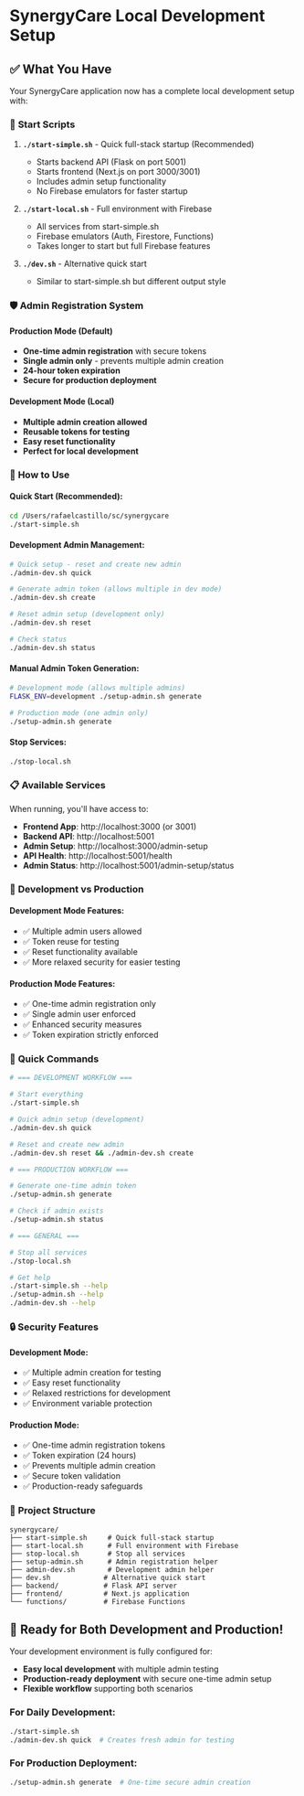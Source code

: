 # SynergyCare Local Development Setup

## ✅ What You Have

Your SynergyCare application now has a complete local development setup with:

### 🔧 **Start Scripts**

1. **`./start-simple.sh`** - Quick full-stack startup (Recommended)
   - Starts backend API (Flask on port 5001)
   - Starts frontend (Next.js on port 3000/3001)
   - Includes admin setup functionality
   - No Firebase emulators for faster startup

2. **`./start-local.sh`** - Full environment with Firebase
   - All services from start-simple.sh
   - Firebase emulators (Auth, Firestore, Functions)
   - Takes longer to start but full Firebase features

3. **`./dev.sh`** - Alternative quick start
   - Similar to start-simple.sh but different output style

### 🛡️ **Admin Registration System**

#### **Production Mode (Default)**
- **One-time admin registration** with secure tokens
- **Single admin only** - prevents multiple admin creation
- **24-hour token expiration**
- **Secure for production deployment**

#### **Development Mode (Local)**
- **Multiple admin creation allowed**
- **Reusable tokens for testing**
- **Easy reset functionality**
- **Perfect for local development**

### 🚀 **How to Use**

#### **Quick Start (Recommended):**
```bash
cd /Users/rafaelcastillo/sc/synergycare
./start-simple.sh
```

#### **Development Admin Management:**
```bash
# Quick setup - reset and create new admin
./admin-dev.sh quick

# Generate admin token (allows multiple in dev mode)
./admin-dev.sh create

# Reset admin setup (development only)
./admin-dev.sh reset

# Check status
./admin-dev.sh status
```

#### **Manual Admin Token Generation:**
```bash
# Development mode (allows multiple admins)
FLASK_ENV=development ./setup-admin.sh generate

# Production mode (one admin only)
./setup-admin.sh generate
```

#### **Stop Services:**
```bash
./stop-local.sh
```

### 📋 **Available Services**

When running, you'll have access to:

- **Frontend App**: http://localhost:3000 (or 3001)
- **Backend API**: http://localhost:5001
- **Admin Setup**: http://localhost:3000/admin-setup
- **API Health**: http://localhost:5001/health
- **Admin Status**: http://localhost:5001/admin-setup/status

### 🎯 **Development vs Production**

#### **Development Mode Features:**
- ✅ Multiple admin users allowed
- ✅ Token reuse for testing
- ✅ Reset functionality available
- ✅ More relaxed security for easier testing

#### **Production Mode Features:**
- ✅ One-time admin registration only
- ✅ Single admin user enforced
- ✅ Enhanced security measures
- ✅ Token expiration strictly enforced

### 🔧 **Quick Commands**

```bash
# === DEVELOPMENT WORKFLOW ===

# Start everything
./start-simple.sh

# Quick admin setup (development)
./admin-dev.sh quick

# Reset and create new admin
./admin-dev.sh reset && ./admin-dev.sh create

# === PRODUCTION WORKFLOW ===

# Generate one-time admin token
./setup-admin.sh generate

# Check if admin exists
./setup-admin.sh status

# === GENERAL ===

# Stop all services
./stop-local.sh

# Get help
./start-simple.sh --help
./setup-admin.sh --help
./admin-dev.sh --help
```

### 🔒 **Security Features**

#### **Development Mode:**
- ✅ Multiple admin creation for testing
- ✅ Easy reset functionality
- ✅ Relaxed restrictions for development
- ✅ Environment variable protection

#### **Production Mode:**
- ✅ One-time admin registration tokens
- ✅ Token expiration (24 hours)
- ✅ Prevents multiple admin creation
- ✅ Secure token validation
- ✅ Production-ready safeguards

### 📁 **Project Structure**

```
synergycare/
├── start-simple.sh     # Quick full-stack startup
├── start-local.sh      # Full environment with Firebase
├── stop-local.sh       # Stop all services
├── setup-admin.sh      # Admin registration helper
├── admin-dev.sh        # Development admin helper
├── dev.sh             # Alternative quick start
├── backend/           # Flask API server
├── frontend/          # Next.js application
└── functions/         # Firebase Functions
```

## 🎉 Ready for Both Development and Production!

Your development environment is fully configured for:
- **Easy local development** with multiple admin testing
- **Production-ready deployment** with secure one-time admin setup
- **Flexible workflow** supporting both scenarios

### **For Daily Development:**
```bash
./start-simple.sh
./admin-dev.sh quick  # Creates fresh admin for testing
```

### **For Production Deployment:**
```bash
./setup-admin.sh generate  # One-time secure admin creation
```
